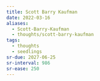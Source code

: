```yaml
---
title: Scott Barry Kaufman
date: 2022-03-16
aliases:
  - Scott-Barry-Kaufman
  - thoughts/scott-barry-kaufman
tags:
  - thoughts
  - seedlings
sr-due: 2027-06-25
sr-interval: 986
sr-ease: 250
---
```

